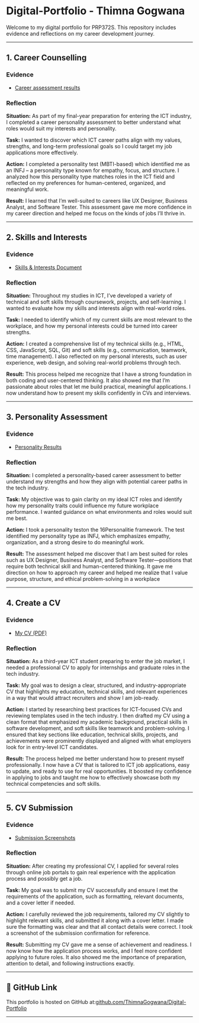 # Digital-Portfolio - Thimna Gogwana 
Welcome to my digital portfolio for PRP372S. This repository includes evidence and reflections on my career development journey.

---
## 1. Career Counselling

### Evidence
- [Career assessment results](Career_Test.pdf)

### Reflection 
**Situation:** As part of my final-year preparation for entering the ICT industry, I completed a career personality assessment to better understand what roles would suit my interests and personality.

**Task:** I wanted to discover which ICT career paths align with my values, strengths, and long-term professional goals so I could target my job applications more effectively.  

**Action:** I completed a personality test (MBTI-based) which identified me as an INFJ – a personality type known for empathy, focus, and structure. I analyzed how this personality type matches roles in the ICT field and reflected on my preferences for human-centered, organized, and meaningful work.

**Result:** I learned that I’m well-suited to careers like UX Designer, Business Analyst, and Software Tester. This assessment gave me more confidence in my career direction and helped me focus on the kinds of jobs I’ll thrive in. 

---

## 2. Skills and Interests

### Evidence
- [Skills & Interests Document](Thimna_Gogwana_Skills_and_Interests.pdf)

### Reflection 
**Situation:** Throughout my studies in ICT, I’ve developed a variety of technical and soft skills through coursework, projects, and self-learning. I wanted to evaluate how my skills and interests align with real-world roles.

**Task:** I needed to identify which of my current skills are most relevant to the workplace, and how my personal interests could be turned into career strengths.  

**Action:** I created a comprehensive list of my technical skills (e.g., HTML, CSS, JavaScript, SQL, Git) and soft skills (e.g., communication, teamwork, time management). I also reflected on my personal interests, such as user experience, web design, and solving real-world problems through tech.

**Result:** This process helped me recognize that I have a strong foundation in both coding and user-centered thinking. It also showed me that I’m passionate about roles that let me build practical, meaningful applications. I now understand how to present my skills confidently in CVs and interviews.

---

## 3. Personality Assessment

### Evidence
- [Personality Results](Thimna_Gogwana_Personality_Assessment.pdf)

### Reflection 
**Situation:** I completed a personality-based career assessment to better understand my strengths and how they align with potential career paths in the tech industry.   

**Task:** My objective was to gain clarity on my ideal ICT roles and identify how my personality traits could influence my future workplace performance. I wanted guidance on what environments and roles would suit me best.  

**Action:** I took a personality teston the 16Personalitie framework. The test identified my personality type as INFJ, which emphasizes empathy, organization, and a strong desire to do meaningful work.

**Result:**  The assessment helped me discover that I am best suited for roles such as UX Designer, Business Analyst, and Software Tester—positions that require both technical skill and human-centered thinking. It gave me direction on how to approach my career and helped me realize that I value purpose, structure, and ethical problem-solving in a workplace

---

## 4. Create a CV

### Evidence
- [My CV (PDF)](Thimna_Gogwana_CV.pdf)
  
### Reflection 
**Situation:** As a third-year ICT student preparing to enter the job market, I needed a professional CV to apply for internships and graduate roles in the tech industry.  

**Task:** My goal was to design a clear, structured, and industry-appropriate CV that highlights my education, technical skills, and relevant experiences in a way that would attract recruiters and show I am job-ready.  

**Action:** I started by researching best practices for ICT-focused CVs and reviewing templates used in the tech industry. I then drafted my CV using a clean format that emphasized my academic background, practical skills in software development, and soft skills like teamwork and problem-solving. I ensured that key sections like education, technical skills, projects, and achievements were prominently displayed and aligned with what employers look for in entry-level ICT candidates.

**Result:** The process helped me better understand how to present myself professionally. I now have a CV that is tailored to ICT job applications, easy to update, and ready to use for real opportunities. It boosted my confidence in applying to jobs and taught me how to effectively showcase both my technical competencies and soft skills.

---

## 5. CV Submission

### Evidence
- [Submission Screenshots](CV_Submissions.pdf)

### Reflection 
**Situation:** After creating my professional CV, I applied for several roles through online job portals to gain real experience with the application process and possibly get a job.  

**Task:** My goal was to submit my CV successfully and ensure I met the requirements of the application, such as formatting, relevant documents, and a cover letter if needed.  

**Action:** I carefully reviewed the job requirements, tailored my CV slightly to highlight relevant skills, and submitted it along with a cover letter. I made sure the formatting was clear and that all contact details were correct. I took a screenshot of the submission confirmation for reference.

**Result:** Submitting my CV gave me a sense of achievement and readiness. I now know how the application process works, and I feel more confident applying to future roles. It also showed me the importance of preparation, attention to detail, and following instructions exactly. 

---

## 🔗 GitHub Link

This portfolio is hosted on GitHub at:[github.com/ThimnaGogwana/Digital-Portfolio](https://github.com/ThimnaGogwana/Digital-Portfolio)

---

